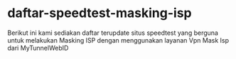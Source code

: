 # daftar-speedtest-masking-isp
Berikut ini kami sediakan daftar terupdate situs speedtest yang berguna untuk melakukan Masking ISP dengan menggunakan layanan Vpn Mask Isp dari MyTunnelWebID
